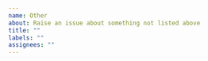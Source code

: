 ```yaml
---
name: Other
about: Raise an issue about something not listed above
title: ""
labels: ""
assignees: ""
---
```

